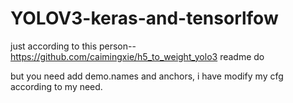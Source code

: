 # YOLOV3-keras-and-tensorlfow
just according to this person--https://github.com/caimingxie/h5_to_weight_yolo3 readme do

but you need add demo.names and anchors,
i have modify my cfg according to my need.
